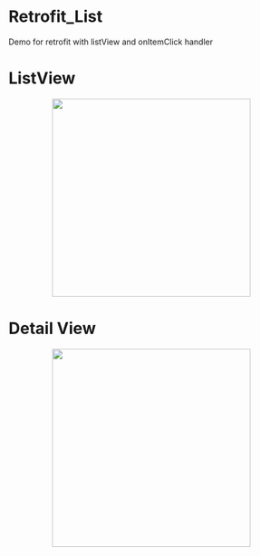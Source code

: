# Retrofit_List
Demo for retrofit with listView and onItemClick handler

# ListView
<p align="center">
  <img src="https://user-images.githubusercontent.com/16917570/29713956-9f5a0a20-89be-11e7-912c-2c7039bb59bd.png" width="350"/>
</p>

# Detail View
<p align="center">
   <img src="https://user-images.githubusercontent.com/16917570/29714225-e388634e-89bf-11e7-8ca0-93af93a8b5f4.png" width="350"/>
</p>
